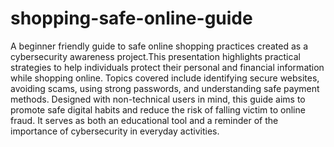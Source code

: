 # shopping-safe-online-guide
A beginner friendly guide to safe online shopping practices created as a cybersecurity awareness project.This presentation highlights practical strategies to help individuals protect their personal and financial information while shopping online. Topics covered include identifying secure websites, avoiding scams, using strong passwords, and understanding safe payment methods. Designed with non-technical users in mind, this guide aims to promote safe digital habits and reduce the risk of falling victim to online fraud. It serves as both an educational tool and a reminder of the importance of cybersecurity in everyday activities.
